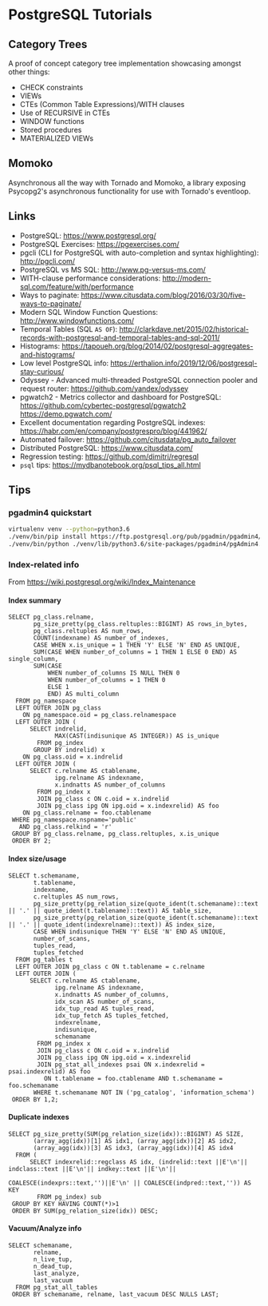 # PostgreSQL Tutorials

## Category Trees
A proof of concept category tree implementation showcasing amongst other things:
* CHECK constraints
* VIEWs
* CTEs (Common Table Expressions)/WITH clauses
* Use of RECURSIVE in CTEs
* WINDOW functions
* Stored procedures
* MATERIALIZED VIEWs

## Momoko

Asynchronous all the way with Tornado and Momoko, a library exposing Psycopg2's asynchronous functionality for use with Tornado's eventloop.

## Links

* PostgreSQL: https://www.postgresql.org/
* PostgreSQL Exercises: https://pgexercises.com/
* pgcli (CLI for PostgreSQL with auto-completion and syntax highlighting): http://pgcli.com/
* PostgreSQL vs MS SQL: http://www.pg-versus-ms.com/
* WITH-clause performance considerations: http://modern-sql.com/feature/with/performance
* Ways to paginate: https://www.citusdata.com/blog/2016/03/30/five-ways-to-paginate/
* Modern SQL Window Function Questions: http://www.windowfunctions.com/
* Temporal Tables (SQL `AS OF`): http://clarkdave.net/2015/02/historical-records-with-postgresql-and-temporal-tables-and-sql-2011/
* Histograms: https://tapoueh.org/blog/2014/02/postgresql-aggregates-and-histograms/
* Low level PostgreSQL info: https://erthalion.info/2019/12/06/postgresql-stay-curious/
* Odyssey - Advanced multi-threaded PostgreSQL connection pooler and request router: https://github.com/yandex/odyssey
* pgwatch2 - Metrics collector and dashboard for PostgreSQL: https://github.com/cybertec-postgresql/pgwatch2 https://demo.pgwatch.com/
* Excellent documentation regarding PostgreSQL indexes: https://habr.com/en/company/postgrespro/blog/441962/
* Automated failover: https://github.com/citusdata/pg_auto_failover
* Distributed PostgreSQL: https://www.citusdata.com/
* Regression testing: https://github.com/dimitri/regresql
* `psql` tips: https://mydbanotebook.org/psql_tips_all.html 

## Tips

### pgadmin4 quickstart
```bash
virtualenv venv --python=python3.6
./venv/bin/pip install https://ftp.postgresql.org/pub/pgadmin/pgadmin4/v2.1/pip/pgadmin4-2.1-py2.py3-none-any.whl
./venv/bin/python ./venv/lib/python3.6/site-packages/pgadmin4/pgAdmin4.py
```

### Index-related info
From https://wiki.postgresql.org/wiki/Index_Maintenance

#### Index summary
```
SELECT pg_class.relname,
       pg_size_pretty(pg_class.reltuples::BIGINT) AS rows_in_bytes,
       pg_class.reltuples AS num_rows,
       COUNT(indexname) AS number_of_indexes,
       CASE WHEN x.is_unique = 1 THEN 'Y' ELSE 'N' END AS UNIQUE,
       SUM(CASE WHEN number_of_columns = 1 THEN 1 ELSE 0 END) AS single_column,
       SUM(CASE 
           WHEN number_of_columns IS NULL THEN 0
           WHEN number_of_columns = 1 THEN 0
           ELSE 1
           END) AS multi_column
  FROM pg_namespace 
  LEFT OUTER JOIN pg_class 
    ON pg_namespace.oid = pg_class.relnamespace
  LEFT OUTER JOIN (
      SELECT indrelid,
             MAX(CAST(indisunique AS INTEGER)) AS is_unique
        FROM pg_index
       GROUP BY indrelid) x 
    ON pg_class.oid = x.indrelid
  LEFT OUTER JOIN (
      SELECT c.relname AS ctablename, 
             ipg.relname AS indexname, 
             x.indnatts AS number_of_columns 
        FROM pg_index x
        JOIN pg_class c ON c.oid = x.indrelid
        JOIN pg_class ipg ON ipg.oid = x.indexrelid) AS foo 
    ON pg_class.relname = foo.ctablename
 WHERE pg_namespace.nspname='public'
   AND pg_class.relkind = 'r'
 GROUP BY pg_class.relname, pg_class.reltuples, x.is_unique
 ORDER BY 2;
```

#### Index size/usage
```
SELECT t.schemaname,
       t.tablename,
       indexname,
       c.reltuples AS num_rows,
       pg_size_pretty(pg_relation_size(quote_ident(t.schemaname)::text || '.' || quote_ident(t.tablename)::text)) AS table_size,
       pg_size_pretty(pg_relation_size(quote_ident(t.schemaname)::text || '.' || quote_ident(indexrelname)::text)) AS index_size,
       CASE WHEN indisunique THEN 'Y' ELSE 'N' END AS UNIQUE,
       number_of_scans,
       tuples_read,
       tuples_fetched
  FROM pg_tables t
  LEFT OUTER JOIN pg_class c ON t.tablename = c.relname
  LEFT OUTER JOIN (
      SELECT c.relname AS ctablename,
             ipg.relname AS indexname,
             x.indnatts AS number_of_columns,
             idx_scan AS number_of_scans,
             idx_tup_read AS tuples_read,
             idx_tup_fetch AS tuples_fetched,
             indexrelname,
             indisunique,
             schemaname
        FROM pg_index x
        JOIN pg_class c ON c.oid = x.indrelid
        JOIN pg_class ipg ON ipg.oid = x.indexrelid
        JOIN pg_stat_all_indexes psai ON x.indexrelid = psai.indexrelid) AS foo 
          ON t.tablename = foo.ctablename AND t.schemaname = foo.schemaname
       WHERE t.schemaname NOT IN ('pg_catalog', 'information_schema')
 ORDER BY 1,2;
```

#### Duplicate indexes
```
SELECT pg_size_pretty(SUM(pg_relation_size(idx))::BIGINT) AS SIZE,
       (array_agg(idx))[1] AS idx1, (array_agg(idx))[2] AS idx2,
       (array_agg(idx))[3] AS idx3, (array_agg(idx))[4] AS idx4
  FROM (
      SELECT indexrelid::regclass AS idx, (indrelid::text ||E'\n'|| indclass::text ||E'\n'|| indkey::text ||E'\n'||
                                         COALESCE(indexprs::text,'')||E'\n' || COALESCE(indpred::text,'')) AS KEY
        FROM pg_index) sub
 GROUP BY KEY HAVING COUNT(*)>1
 ORDER BY SUM(pg_relation_size(idx)) DESC;
```

#### Vacuum/Analyze info
```
SELECT schemaname, 
       relname, 
       n_live_tup, 
       n_dead_tup, 
       last_analyze,
       last_vacuum 
  FROM pg_stat_all_tables 
 ORDER BY schemaname, relname, last_vacuum DESC NULLS LAST;
```

